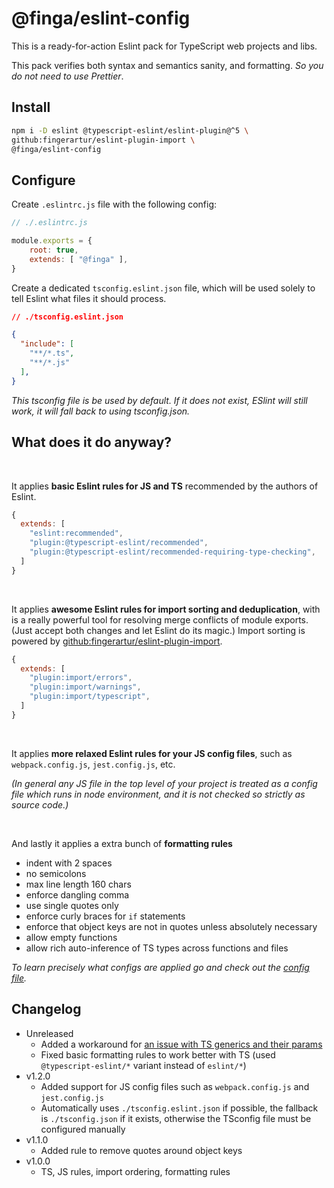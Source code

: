 # @finga/eslint-config

This is a ready-for-action Eslint pack for TypeScript web projects and libs.

This pack verifies both syntax and semantics sanity, and formatting. *So you do not need to use Prettier*.

## Install

```sh
npm i -D eslint @typescript-eslint/eslint-plugin@^5 \
github:fingerartur/eslint-plugin-import \
@finga/eslint-config
```

## Configure

Create `.eslintrc.js` file with the following config:
```js
// ./.eslintrc.js

module.exports = {
    root: true,
    extends: [ "@finga" ],
}
```

Create a dedicated `tsconfig.eslint.json` file, which will be used solely to tell Eslint what files it should process.
```json
// ./tsconfig.eslint.json

{
  "include": [
    "**/*.ts",
    "**/*.js"
  ],
}
```
*This tsconfig file is be used by default. If it does not exist, ESlint will still work, it will fall back to using tsconfig.json.*

## What does it do anyway?

<br/>

It applies **basic Eslint rules for JS and TS** recommended by the authors of Eslint.

```js
{
  extends: [
    "eslint:recommended",
    "plugin:@typescript-eslint/recommended",
    "plugin:@typescript-eslint/recommended-requiring-type-checking",
  ]
}
```

<br/>

It applies **awesome Eslint rules for import sorting and deduplication**, with is a really powerful tool for resolving merge conflicts of module exports. (Just accept both changes and let Eslint do its magic.)
Import sorting is powered by [github:fingerartur/eslint-plugin-import](https://github.com/fingerartur/eslint-plugin-import).

```js
{
  extends: [
    "plugin:import/errors",
    "plugin:import/warnings",
    "plugin:import/typescript",
  ]
}
```

<br/>

It applies **more relaxed Eslint rules for your JS config files**, such as `webpack.config.js`, `jest.config.js`, etc.

*(In general any JS file in the top level of your project is treated as a config file which runs in node environment, and it is not checked so strictly as source code.)*

<br/>

And lastly it applies a extra bunch of **formatting rules**
- indent with 2 spaces
- no semicolons
- max line length 160 chars
- enforce dangling comma
- use single quotes only
- enforce curly braces for `if` statements
- enforce that object keys are not in quotes unless absolutely necessary
- allow empty functions
- allow rich auto-inference of TS types across functions and files

*To learn precisely what configs are applied go and check out the [config file](https://github.com/fingerartur/eslint-config/blob/master/index.js).*

## Changelog

- Unreleased
  - Added a workaround for [an issue with TS generics and their params](https://github.com/typescript-eslint/typescript-eslint/issues/455)
  - Fixed basic formatting rules to work better with TS (used `@typescript-eslint/*` variant instead of `eslint/*`)
- v1.2.0
  - Added support for JS config files such as `webpack.config.js` and `jest.config.js`
  - Automatically uses `./tsconfig.eslint.json` if possible, the fallback is `./tsconfig.json` if it exists, otherwise the TSconfig file must be configured manually
- v1.1.0
  - Added rule to remove quotes around object keys
- v1.0.0
  - TS, JS rules, import ordering, formatting rules
